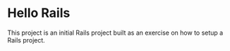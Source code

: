 # Hello Rails
This project is an initial Rails project built as an exercise on how to setup a Rails project.
